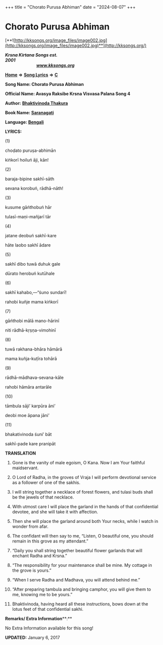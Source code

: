 +++
title = "Chorato Purusa Abhiman"
date = "2024-08-07"
+++

# Chorato Purusa Abhiman
[**![http://kksongs.org/image_files/image002.jpg](http://kksongs.org/image_files/image002.jpg)**](http://kksongs.org/)

**_Krsna Kirtana Songs est. 2001_**                                                                                                                                                 **_www.kksongs.org_**

**[Home](http://kksongs.org/)** **⇒** **[Song Lyrics](http://kksongs.org/lyrics.html)** **⇒** **[C](http://kksongs.org/songs/song_c.html)**

**Song Name: Chorato Purusa Abhiman**

**Official Name: Avasya Raksibe Krsna Visvasa Palana Song 4**

**Author:** [**Bhaktivinoda Thakura**](http://kksongs.org/authors/list/bhaktivinoda.html)

**Book Name: [Saranagati](http://kksongs.org/authors/literature/saranagati.html)**

**Language: [Bengali](http://kksongs.org/language/list/bengali.html)**

**LYRICS:**

(1)

choḍato puruṣa-abhimān

kińkorī hoiluń āji, kān!

(2)

baraja-bipine sakhī-sāth

sevana korobuń, rādhā-nāth!

(3)

kusume gāńthobuń hār

tulasī-maṇi-mañjarī tār

(4)

jatane deobuń sakhī-kare

hāte laobo sakhī ādare

(5)

sakhī dibo tuwā duhuk gale

dūrato herobuń kutūhale

(6)

sakhī kahabo,—“śuno sundarī!

rahobi kuñje mama kińkorī

(7)

gāńthobi mālā mano-hārinī

niti rādhā-kṛṣṇa-vimohinī

(8)

tuwā rakhana-bhāra hāmārā

mama kuñja-kuṭīra tohārā

(9)

rādhā-mādhava-sevana-kāle

rahobi hāmāra antarāle

(10)

tāmbula sāji’ karpūra āni’

deobi moe āpana jāni’

(11)

bhakativinoda śuni’ bāt

sakhī-pade kare pranipāt

**TRANSLATION**

1) Gone is the vanity of male egoism, O Kana. Now I am Your faithful maidservant.

2) O Lord of Radha, in the groves of Vraja I will perform devotional service as a follower of one of the sakhis.

3) I will string together a necklace of forest flowers, and tulasi buds shall be the jewels of that necklace.

4) With utmost care I will place the garland in the hands of that confidential devotee, and she will take it with affection.

5) Then she will place the garland around both Your necks, while I watch in wonder from afar.

6) The confidant will then say to me, “Listen, O beautiful one, you should remain in this grove as my attendant.”

7) “Daily you shall string together beautiful flower garlands that will enchant Radha and Krsna.”

8) “The responsibility for your maintenance shall be mine. My cottage in the grove is yours.”

9) “When I serve Radha and Madhava, you will attend behind me.”

10) “After preparing tambula and bringing camphor, you will give them to me, knowing me to be yours.”

11) Bhaktivinoda, having heard all these instructions, bows down at the lotus feet of that confidential sakhi.

**Remarks/ Extra Information****:**

No Extra Information available for this song!

**UPDATED:** January 6, 2017